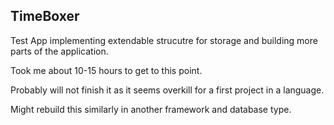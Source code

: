 ## T i m e B o x e r 

Test App implementing extendable strucutre for storage and building more parts of the application.

Took me about 10-15 hours to get to this point.

Probably will not finish it as it seems overkill for a first project in a language.

Might rebuild this similarly in another framework and database type.
 
 
